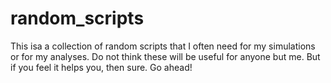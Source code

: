 # random_scripts
This isa a collection of random scripts that I often need for my simulations or for my analyses.
Do not think these will be useful for anyone but me. But if you feel it helps you, then sure. Go ahead!
